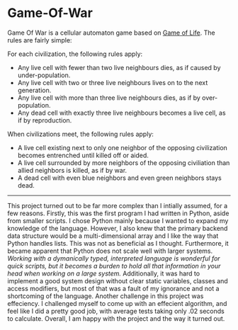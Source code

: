 # Game-Of-War
Game Of War is a cellular automaton game based on [Game of Life](https://www.youtube.com/watch?v=R9Plq-D1gEk). The rules are fairly simple:

For each civilization, the following rules apply:
* Any live cell with fewer than two live neighbours dies, as if caused by under-population.
* Any live cell with two or three live neighbours lives on to the next generation.
* Any live cell with more than three live neighbours dies, as if by over-population.
* Any dead cell with exactly three live neighbours becomes a live cell, as if by reproduction.

When civilizations meet, the following rules apply:
* A live cell existing next to only one neighbor of the opposing civilization becomes entrenched until killed off or aided.
* A live cell surrounded by more neighbors of the opposing civiliation than allied neighbors is killed, as if by war.
* A dead cell with even blue neighbors and even green neighbors stays dead.

---

This project turned out to be far more complex than I intially assumed, for a few reasons. 
Firstly, this was the first program I had written in Python, aside from smaller scripts. I chose Python mainly because I wanted to expand my knowledge of the language. However, I also knew that the primary backend data structure would be a multi-dimensional array and I like the way that Python handles lists. This was not as beneficial as I thought. Furthermore, it became apparent that Python does not scale well with larger systems. *Working with a dymanically typed, interpreted language is wonderful for quick scripts, but it becomes a burden to hold all that information in your head when working on a large system.* Additionally, it was hard to implement a good system design without clear static variables, classes and access modifiers, but most of that was a fault of my ignorance and not a shortcoming of the language. Another challenge in this project was effeciency. I challenged myself to come up with an effecient algorithm, and feel like I did a pretty good job, with average tests taking only .02 seconds to calculate. Overall, I am happy with the project and the way it turned out. 

